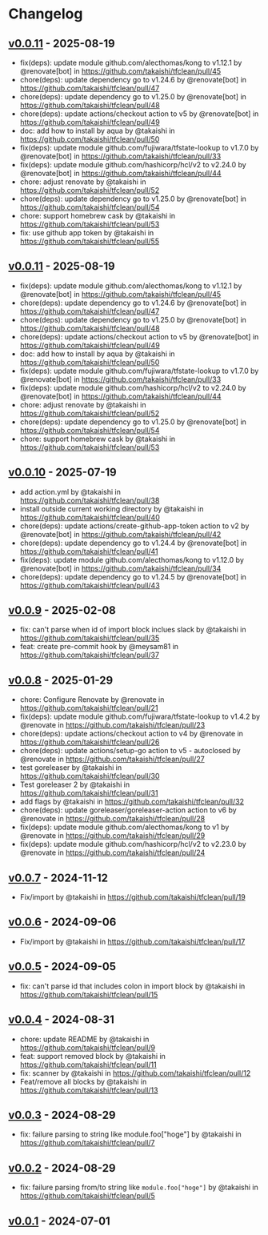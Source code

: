 # Changelog

## [v0.0.11](https://github.com/takaishi/tfclean/compare/v0.0.10...v0.0.11) - 2025-08-19
- fix(deps): update module github.com/alecthomas/kong to v1.12.1 by @renovate[bot] in https://github.com/takaishi/tfclean/pull/45
- chore(deps): update dependency go to v1.24.6 by @renovate[bot] in https://github.com/takaishi/tfclean/pull/47
- chore(deps): update dependency go to v1.25.0 by @renovate[bot] in https://github.com/takaishi/tfclean/pull/48
- chore(deps): update actions/checkout action to v5 by @renovate[bot] in https://github.com/takaishi/tfclean/pull/49
- doc: add how to install by aqua by @takaishi in https://github.com/takaishi/tfclean/pull/50
- fix(deps): update module github.com/fujiwara/tfstate-lookup to v1.7.0 by @renovate[bot] in https://github.com/takaishi/tfclean/pull/33
- fix(deps): update module github.com/hashicorp/hcl/v2 to v2.24.0 by @renovate[bot] in https://github.com/takaishi/tfclean/pull/44
- chore: adjust renovate by @takaishi in https://github.com/takaishi/tfclean/pull/52
- chore(deps): update dependency go to v1.25.0 by @renovate[bot] in https://github.com/takaishi/tfclean/pull/54
- chore: support homebrew cask by @takaishi in https://github.com/takaishi/tfclean/pull/53
- fix: use github app token by @takaishi in https://github.com/takaishi/tfclean/pull/55

## [v0.0.11](https://github.com/takaishi/tfclean/compare/v0.0.10...v0.0.11) - 2025-08-19
- fix(deps): update module github.com/alecthomas/kong to v1.12.1 by @renovate[bot] in https://github.com/takaishi/tfclean/pull/45
- chore(deps): update dependency go to v1.24.6 by @renovate[bot] in https://github.com/takaishi/tfclean/pull/47
- chore(deps): update dependency go to v1.25.0 by @renovate[bot] in https://github.com/takaishi/tfclean/pull/48
- chore(deps): update actions/checkout action to v5 by @renovate[bot] in https://github.com/takaishi/tfclean/pull/49
- doc: add how to install by aqua by @takaishi in https://github.com/takaishi/tfclean/pull/50
- fix(deps): update module github.com/fujiwara/tfstate-lookup to v1.7.0 by @renovate[bot] in https://github.com/takaishi/tfclean/pull/33
- fix(deps): update module github.com/hashicorp/hcl/v2 to v2.24.0 by @renovate[bot] in https://github.com/takaishi/tfclean/pull/44
- chore: adjust renovate by @takaishi in https://github.com/takaishi/tfclean/pull/52
- chore(deps): update dependency go to v1.25.0 by @renovate[bot] in https://github.com/takaishi/tfclean/pull/54
- chore: support homebrew cask by @takaishi in https://github.com/takaishi/tfclean/pull/53

## [v0.0.10](https://github.com/takaishi/tfclean/compare/v0.0.9...v0.0.10) - 2025-07-19
- add action.yml by @takaishi in https://github.com/takaishi/tfclean/pull/38
- install outside current working directory by @takaishi in https://github.com/takaishi/tfclean/pull/40
- chore(deps): update actions/create-github-app-token action to v2 by @renovate[bot] in https://github.com/takaishi/tfclean/pull/42
- chore(deps): update dependency go to v1.24.4 by @renovate[bot] in https://github.com/takaishi/tfclean/pull/41
- fix(deps): update module github.com/alecthomas/kong to v1.12.0 by @renovate[bot] in https://github.com/takaishi/tfclean/pull/34
- chore(deps): update dependency go to v1.24.5 by @renovate[bot] in https://github.com/takaishi/tfclean/pull/43

## [v0.0.9](https://github.com/takaishi/tfclean/compare/v0.0.8...v0.0.9) - 2025-02-08
- fix: can't parse when id of import block inclues slack by @takaishi in https://github.com/takaishi/tfclean/pull/35
- feat: create pre-commit hook by @meysam81 in https://github.com/takaishi/tfclean/pull/37

## [v0.0.8](https://github.com/takaishi/tfclean/compare/v0.0.7...v0.0.8) - 2025-01-29
- chore: Configure Renovate by @renovate in https://github.com/takaishi/tfclean/pull/21
- fix(deps): update module github.com/fujiwara/tfstate-lookup to v1.4.2 by @renovate in https://github.com/takaishi/tfclean/pull/23
- chore(deps): update actions/checkout action to v4 by @renovate in https://github.com/takaishi/tfclean/pull/26
- chore(deps): update actions/setup-go action to v5 - autoclosed by @renovate in https://github.com/takaishi/tfclean/pull/27
- test goreleaser by @takaishi in https://github.com/takaishi/tfclean/pull/30
- Test goreleaser 2 by @takaishi in https://github.com/takaishi/tfclean/pull/31
- add flags by @takaishi in https://github.com/takaishi/tfclean/pull/32
- chore(deps): update goreleaser/goreleaser-action action to v6 by @renovate in https://github.com/takaishi/tfclean/pull/28
- fix(deps): update module github.com/alecthomas/kong to v1 by @renovate in https://github.com/takaishi/tfclean/pull/29
- fix(deps): update module github.com/hashicorp/hcl/v2 to v2.23.0 by @renovate in https://github.com/takaishi/tfclean/pull/24

## [v0.0.7](https://github.com/takaishi/tfclean/compare/v0.0.6...v0.0.7) - 2024-11-12
- Fix/import by @takaishi in https://github.com/takaishi/tfclean/pull/19

## [v0.0.6](https://github.com/takaishi/tfclean/compare/v0.0.5...v0.0.6) - 2024-09-06
- Fix/import by @takaishi in https://github.com/takaishi/tfclean/pull/17

## [v0.0.5](https://github.com/takaishi/tfclean/compare/v0.0.4...v0.0.5) - 2024-09-05
- fix: can't parse id that includes colon in import block by @takaishi in https://github.com/takaishi/tfclean/pull/15

## [v0.0.4](https://github.com/takaishi/tfclean/compare/v0.0.3...v0.0.4) - 2024-08-31
- chore: update README by @takaishi in https://github.com/takaishi/tfclean/pull/9
- feat: support removed block by @takaishi in https://github.com/takaishi/tfclean/pull/11
- fix: scanner by @takaishi in https://github.com/takaishi/tfclean/pull/12
- Feat/remove all blocks by @takaishi in https://github.com/takaishi/tfclean/pull/13

## [v0.0.3](https://github.com/takaishi/tfclean/compare/v0.0.2...v0.0.3) - 2024-08-29
- fix: failure parsing to string like module.foo["hoge"] by @takaishi in https://github.com/takaishi/tfclean/pull/7

## [v0.0.2](https://github.com/takaishi/tfclean/compare/v0.0.1...v0.0.2) - 2024-08-29
- fix: failure parsing from/to string like `module.foo["hoge"]` by @takaishi in https://github.com/takaishi/tfclean/pull/5

## [v0.0.1](https://github.com/takaishi/tfclean/commits/v0.0.1) - 2024-07-01
